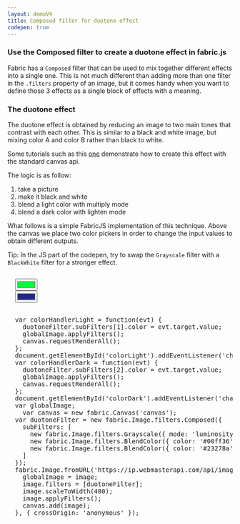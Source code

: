 ```yaml
---
layout: demoV4
title: Composed filter for duotone effect
codepen: true
---
```

### Use the Composed filter to create a duotone effect in fabric.js

Fabric has a `Composed` filter that can be used to mix together different effects into a single one.
This is not much different than adding more than one filter in the `.filters` property of an image, but it comes handy when you want to define those 3 effects as a single block of effects with a meaning.

### The duotone effect

The duotone effect is obtained by reducing an image to two main tones that contrast with each other. This is similar to a black and white image, but mixing color A and color B rather than black to white.

Some tutorials such as this [one](https://codeburst.io/build-spotifys-colorizer-effect-with-javascript-35cb75fc638c) demonstrate how to create this effect with the standard canvas api.

The logic is as follow:
1. take a picture
2. make it black and white
3. blend a light color with multiply mode
4. blend a dark color with lighten mode

What follows is a simple FabricJS implementation of this technique.
Above the canvas we place two color pickers in order to change the input values to obtain different outputs.

Tip: In the JS part of the codepen, try to swap the `Grayscale` filter with a `BlackWhite` filter for a stronger effect.

<div
  class="codepen-later"
  data-editable="true"
  data-height="700"
  data-default-tab="js,result"
>
<pre data-lang="css" data-options-autoprefixer="true"></pre>
<pre data-lang="html">
  <input type="color" id="colorLight" value="#00ff36" />
  <input type="color" id="colorDark" value="#23278a" />
  <canvas id="canvas" width="500" height="620" ></canvas>
</pre>
<pre data-lang="js">
  var colorHandlerLight = function(evt) {
    duotoneFilter.subFilters[1].color = evt.target.value;
    globalImage.applyFilters();
    canvas.requestRenderAll();
  };
  document.getElementById('colorLight').addEventListener('change', colorHandlerLight);
  var colorHandlerDark = function(evt) {
    duotoneFilter.subFilters[2].color = evt.target.value;
    globalImage.applyFilters();
    canvas.requestRenderAll();
  };
  document.getElementById('colorDark').addEventListener('change', colorHandlerDark);
  var globalImage;
	var canvas = new fabric.Canvas('canvas');
  var duotoneFilter = new fabric.Image.filters.Composed({
    subFilters: [
      new fabric.Image.filters.Grayscale({ mode: 'luminosity' }), // make it black and white
      new fabric.Image.filters.BlendColor({ color: '#00ff36' }), // apply light color
      new fabric.Image.filters.BlendColor({ color: '#23278a', mode: 'lighten' }), // apply a darker color
    ]
  });
  fabric.Image.fromURL('https://ip.webmasterapi.com/api/imageproxy/https://bombcowpat.github.io/assets/pug.jpg', function(image) {
    globalImage = image;
    image.filters = [duotoneFilter];
    image.scaleToWidth(480);
    image.applyFilters();
    canvas.add(image);
  }, { crossOrigin: 'anonymous' });
</pre>
</div>
